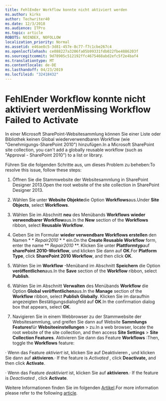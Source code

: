 ```yaml
---
title: FehlEnder Workflow konnte nicht aktiviert werden
ms.author: kirks
author: Techwriter40
ms.date: 12/3/2018
ms.audience: ITPro
ms.topic: article
ROBOTS: NOINDEX, NOFOLLOW
localization_priority: Normal
ms.assetid: e46ae8c5-3d81-457e-8c77-f7c1cbe267c4
ms.openlocfilehash: ce088227a3206fa05b99331fdb022fbe4886203f
ms.sourcegitcommit: 9d78905c512192ffc4675468abd2efc5f2e4baf4
ms.translationtype: MT
ms.contentlocale: de-DE
ms.lasthandoff: 04/23/2019
ms.locfileid: "32418432"
---
```

# <a name="missing-workflow-failed-to-activate"></a><span data-ttu-id="97088-102">FehlEnder Workflow konnte nicht aktiviert werden</span><span class="sxs-lookup"><span data-stu-id="97088-102">Missing Workflow Failed to Activate</span></span>

<span data-ttu-id="97088-103">In einer Microsoft SharePoint-Websitesammlung können Sie einer Liste oder Bibliothek keinen Global wiederverwendbaren Workflow (wie "Genehmigungs-SharePoint 2010") hinzufügen.</span><span class="sxs-lookup"><span data-stu-id="97088-103">In a Microsoft SharePoint site collection, you can't add a globally reusable workflow (such as "Approval - SharePoint 2010") to a list or library.</span></span>
  
<span data-ttu-id="97088-104">Führen Sie die folgenden Schritte aus, um dieses Problem zu beheben:</span><span class="sxs-lookup"><span data-stu-id="97088-104">To resolve this issue, follow these steps:</span></span> 
  
1. <span data-ttu-id="97088-105">Öffnen Sie die Stammwebsite der Websitesammlung in SharePoint Designer 2013.</span><span class="sxs-lookup"><span data-stu-id="97088-105">Open the root website of the site collection in SharePoint Designer 2013.</span></span>
  
2. <span data-ttu-id="97088-106">Wählen Sie unter **Website Objekte**die Option **Workflows**aus.</span><span class="sxs-lookup"><span data-stu-id="97088-106">Under **Site Objects**, select **Workflows**.</span></span> 
  
3. <span data-ttu-id="97088-107">Wählen Sie im Abschnitt **neu** des Menübands **Workflows** **wieder verwendbarer Workflow**aus.</span><span class="sxs-lookup"><span data-stu-id="97088-107">In the **New** section of the **Workflows** ribbon, select **Reusable Workflow**.</span></span> 
  
4. <span data-ttu-id="97088-108">Geben Sie im Formular **wieder verwendbare Workflows erstellen** den Namen \* \* *Repair2010* \* \* ein.</span><span class="sxs-lookup"><span data-stu-id="97088-108">On the **Create Reusable Workflow** form, enter the name \*\* *Repair2010* \*\*.</span></span> <span data-ttu-id="97088-109">Klicken Sie unter **Plattformtyp**auf **sharePoint 2010-Workflow**, und klicken Sie dann auf **OK**.</span><span class="sxs-lookup"><span data-stu-id="97088-109">For **Platform Type**, click **SharePoint 2010 Workflow**, and then click **OK**.</span></span> 
  
1. <span data-ttu-id="97088-110">Wählen Sie im **Workflow** -Menüband im Abschnitt **Speichern** die Option **veröffentlichen**aus.</span><span class="sxs-lookup"><span data-stu-id="97088-110">In the **Save** section of the **Workflow** ribbon, select **Publish**.</span></span> 
  
2. <span data-ttu-id="97088-111">Wählen Sie im Abschnitt **Verwalten** des Menübands **Workflow** die Option **Global veröffentlichen**aus.</span><span class="sxs-lookup"><span data-stu-id="97088-111">In the **Manage** section of the **Workflow** ribbon, select **Publish Globally**.</span></span> <span data-ttu-id="97088-112">Klicken Sie im daraufhin angezeigten Bestätigungsdialogfeld auf **OK**.</span><span class="sxs-lookup"><span data-stu-id="97088-112">In the confirmation dialog box that appears, select **OK**.</span></span> 
  
3. <span data-ttu-id="97088-113">Navigieren Sie in einem Webbrowser zu der Stammwebsite der Websitesammlung, und greifen Sie dann auf Website **Sammlungs Features**für **Websiteeinstellungen** \> zu.</span><span class="sxs-lookup"><span data-stu-id="97088-113">In a web browser, locate the root website of the site collection, and then access **Site Settings** \> **Site Collection Features**.</span></span> <span data-ttu-id="97088-114">Aktivieren Sie dann das Feature **Workflows** :</span><span class="sxs-lookup"><span data-stu-id="97088-114">Then, toggle the **Workflows** feature:</span></span> 
  
<span data-ttu-id="97088-115">· Wenn das Feature *aktiviert* ist, klicken Sie auf Deaktivieren **,** und klicken Sie dann auf **aktivieren**.</span><span class="sxs-lookup"><span data-stu-id="97088-115">· If the feature is  *Activated*  , click **Deactivate,** and then click **Activate**.</span></span> 
  
<span data-ttu-id="97088-116">· Wenn das Feature *deaktiviert* ist, klicken Sie auf **aktivieren**.</span><span class="sxs-lookup"><span data-stu-id="97088-116">· If the feature is  *Deactivated*  , click **Activate**.</span></span> 
  
<span data-ttu-id="97088-117">Weitere Informationen finden Sie im folgenden [Artikel](https://go.microsoft.com/fwlink/?linkid=2047770&amp;clcid=0x409).</span><span class="sxs-lookup"><span data-stu-id="97088-117">For more information please refer to the following [article](https://go.microsoft.com/fwlink/?linkid=2047770&amp;clcid=0x409).</span></span>
  

